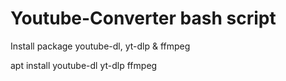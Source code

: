 # Youtube-Converter bash script
<p>Install package youtube-dl, yt-dlp & ffmpeg</p>
<p>apt install youtube-dl yt-dlp ffmpeg</p>

